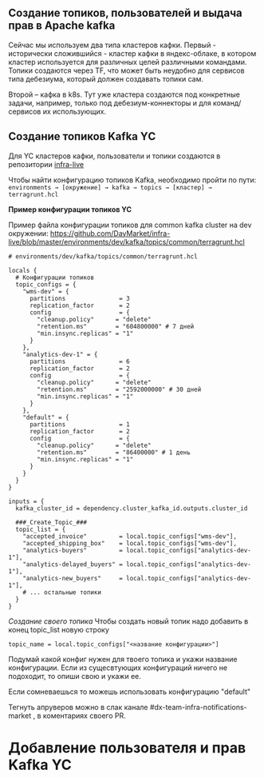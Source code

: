 ## Создание топиков, пользователей и выдача прав в  Apache kafka

 Сейчас мы используем два типа кластеров кафки.  Первый - исторически сложившийся - кластер кафки в яндекс-облаке, в котором кластер используется для различных целей различными командами. Топики создаются через TF, что может быть неудобно для сервисов типа дебезиума, который должен создавать топики сам.

Второй – кафка в k8s. Тут уже кластера создаются под конкретные задачи, например, только под дебезиум-коннекторы и для команд/сервисов их использующих. 

## Создание топиков  Kafka YС

Для YC кластеров кафки, пользователи и топики создаются в репозитории [infra-live](https://github.com/DayMarket/infra-live)

Чтобы найти конфигурацию топиков Kafka, необходимо пройти по пути:
`environments → [окружение] → kafka → topics → [кластер] → terragrunt.hcl`

 **Пример конфигурации топиков YC**

Пример файла конфигурации топиков для common kafka cluster на dev окружении:
https://github.com/DayMarket/infra-live/blob/master/environments/dev/kafka/topics/common/terragrunt.hcl

```hcl
# environments/dev/kafka/topics/common/terragrunt.hcl

locals {
  # Конфигурации топиков
  topic_configs = {
    "wms-dev" = {
      partitions               = 3
      replication_factor       = 2
      config                   = {
        "cleanup.policy"      = "delete"
        "retention.ms"        = "604800000" # 7 дней
        "min.insync.replicas" = "1"
      }
    },
    "analytics-dev-1" = {
      partitions               = 6
      replication_factor       = 2
      config                   = {
        "cleanup.policy"      = "delete"
        "retention.ms"        = "2592000000" # 30 дней
        "min.insync.replicas" = "1"
      }
    },
    "default" = {
      partitions               = 1
      replication_factor       = 2
      config                   = {
        "cleanup.policy"      = "delete"
        "retention.ms"        = "86400000" # 1 день
        "min.insync.replicas" = "1"
      }
    }
  }
}

inputs = {
  kafka_cluster_id = dependency.cluster_kafka_id.outputs.cluster_id
  
  ###_Create_Topic_###
  topic_list = {
    "accepted_invoice"         = local.topic_configs["wms-dev"],
    "accepted_shipping_box"    = local.topic_configs["wms-dev"],
    "analytics-buyers"         = local.topic_configs["analytics-dev-1"],
    "analytics-delayed_buyers" = local.topic_configs["analytics-dev-1"],
    "analytics-new_buyers"     = local.topic_configs["analytics-dev-1"],
    # ... остальные топики
  }
}
```


*Создание своего топика*
Чтобы создать новый топик надо добавить в конец topic_list новую строку

```hcl
topic_name = local.topic_configs["<название конфигурации>"]
```
Подумай какой конфиг нужен для твоего топика и укажи название конфигурации. Если из сущесвтующих конфигураций ничего не подоходит, то опиши свою и укажи ее.

Если сомневаешься то можешь использовать конфигурацию "default"

Тегнуть апруверов можно в слак канале #dx-team-infra-notifications-market ,  в коментариях своего PR. 


# Добавление пользователя и прав Kafka YC











